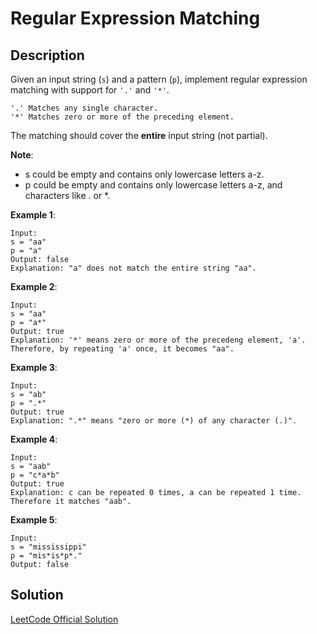 # Regular Expression Matching

## Description

Given an input string (`s`) and a pattern (`p`), implement regular expression matching with support for `'.'` and `'*'`.
```
'.' Matches any single character.
'*' Matches zero or more of the preceding element.
```

The matching should cover the **entire** input string (not partial).

**Note**:

* s could be empty and contains only lowercase letters a-z.
* p could be empty and contains only lowercase letters a-z, and characters like . or *.

**Example 1**:
```
Input:
s = "aa"
p = "a"
Output: false
Explanation: "a" does not match the entire string "aa".
```

**Example 2**:
```
Input:
s = "aa"
p = "a*"
Output: true
Explanation: '*' means zero or more of the precedeng element, 'a'. Therefore, by repeating 'a' once, it becomes "aa".
```

**Example 3**:
```
Input:
s = "ab"
p = ".*"
Output: true
Explanation: ".*" means "zero or more (*) of any character (.)".
```

**Example 4**:
```
Input:
s = "aab"
p = "c*a*b"
Output: true
Explanation: c can be repeated 0 times, a can be repeated 1 time. Therefore it matches "aab".
```

**Example 5**:
```
Input:
s = "mississippi"
p = "mis*is*p*."
Output: false
```

## Solution

[LeetCode Official Solution](https://leetcode.com/problems/regular-expression-matching/solution/)